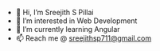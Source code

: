 - 👋 Hi, I’m Sreejith S Pillai
- 👀 I’m interested in Web Development
- 🌱 I’m currently learning Angular
- 📫 Reach me @ sreejithsp711@gmail.com

<!---
sreejith97/sreejith97 is a ✨ special ✨ repository because its `README.md` (this file) appears on your GitHub profile.
You can click the Preview link to take a look at your changes.
--->
